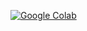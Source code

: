 [![Google Colab](https://badgen.net/badge/Launch/o%20Google%20Colab/blue?icon=terminal)](https://colab.research.google.com/github/seandavi/omicidx_examples/blob/master/omicidx_bigquery_python_1.ipynb)

